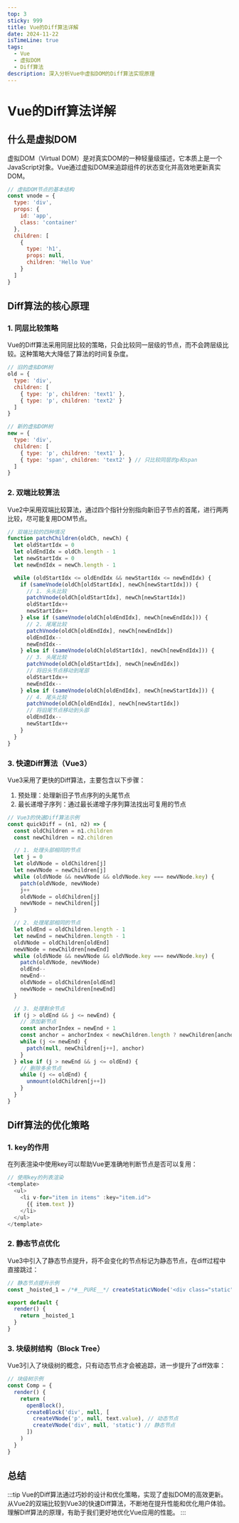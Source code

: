 ```yaml
---
top: 3
sticky: 999
title: Vue的Diff算法详解
date: 2024-11-22
isTimeLine: true
tags:
  - Vue
  - 虚拟DOM
  - Diff算法
description: 深入分析Vue中虚拟DOM的Diff算法实现原理
---
```


# Vue的Diff算法详解

## 什么是虚拟DOM

虚拟DOM（Virtual DOM）是对真实DOM的一种轻量级描述，它本质上是一个JavaScript对象。Vue通过虚拟DOM来追踪组件的状态变化并高效地更新真实DOM。

```javascript
// 虚拟DOM节点的基本结构
const vnode = {
  type: 'div',
  props: {
    id: 'app',
    class: 'container'
  },
  children: [
    {
      type: 'h1',
      props: null,
      children: 'Hello Vue'
    }
  ]
}
```

## Diff算法的核心原理

### 1. 同层比较策略

Vue的Diff算法采用同层比较的策略，只会比较同一层级的节点，而不会跨层级比较。这种策略大大降低了算法的时间复杂度。

```javascript
// 旧的虚拟DOM树
old = {
  type: 'div',
  children: [
    { type: 'p', children: 'text1' },
    { type: 'p', children: 'text2' }
  ]
}

// 新的虚拟DOM树
new = {
  type: 'div',
  children: [
    { type: 'p', children: 'text1' },
    { type: 'span', children: 'text2' } // 只比较同层的p和span
  ]
}
```

### 2. 双端比较算法

Vue2中采用双端比较算法，通过四个指针分别指向新旧子节点的首尾，进行两两比较，尽可能复用DOM节点。

```javascript
// 双端比较的四种情况
function patchChildren(oldCh, newCh) {
  let oldStartIdx = 0
  let oldEndIdx = oldCh.length - 1
  let newStartIdx = 0
  let newEndIdx = newCh.length - 1

  while (oldStartIdx <= oldEndIdx && newStartIdx <= newEndIdx) {
    if (sameVnode(oldCh[oldStartIdx], newCh[newStartIdx])) {
      // 1. 头头比较
      patchVnode(oldCh[oldStartIdx], newCh[newStartIdx])
      oldStartIdx++
      newStartIdx++
    } else if (sameVnode(oldCh[oldEndIdx], newCh[newEndIdx])) {
      // 2. 尾尾比较
      patchVnode(oldCh[oldEndIdx], newCh[newEndIdx])
      oldEndIdx--
      newEndIdx--
    } else if (sameVnode(oldCh[oldStartIdx], newCh[newEndIdx])) {
      // 3. 头尾比较
      patchVnode(oldCh[oldStartIdx], newCh[newEndIdx])
      // 将旧头节点移动到尾部
      oldStartIdx++
      newEndIdx--
    } else if (sameVnode(oldCh[oldEndIdx], newCh[newStartIdx])) {
      // 4. 尾头比较
      patchVnode(oldCh[oldEndIdx], newCh[newStartIdx])
      // 将旧尾节点移动到头部
      oldEndIdx--
      newStartIdx++
    }
  }
}
```

### 3. 快速Diff算法（Vue3）

Vue3采用了更快的Diff算法，主要包含以下步骤：

1. 预处理：处理新旧子节点序列的头尾节点
2. 最长递增子序列：通过最长递增子序列算法找出可复用的节点

```javascript
// Vue3的快速Diff算法示例
const quickDiff = (n1, n2) => {
  const oldChildren = n1.children
  const newChildren = n2.children

  // 1. 处理头部相同的节点
  let j = 0
  let oldVNode = oldChildren[j]
  let newVNode = newChildren[j]
  while (oldVNode && newVNode && oldVNode.key === newVNode.key) {
    patch(oldVNode, newVNode)
    j++
    oldVNode = oldChildren[j]
    newVNode = newChildren[j]
  }

  // 2. 处理尾部相同的节点
  let oldEnd = oldChildren.length - 1
  let newEnd = newChildren.length - 1
  oldVNode = oldChildren[oldEnd]
  newVNode = newChildren[newEnd]
  while (oldVNode && newVNode && oldVNode.key === newVNode.key) {
    patch(oldVNode, newVNode)
    oldEnd--
    newEnd--
    oldVNode = oldChildren[oldEnd]
    newVNode = newChildren[newEnd]
  }

  // 3. 处理剩余节点
  if (j > oldEnd && j <= newEnd) {
    // 添加新节点
    const anchorIndex = newEnd + 1
    const anchor = anchorIndex < newChildren.length ? newChildren[anchorIndex].el : null
    while (j <= newEnd) {
      patch(null, newChildren[j++], anchor)
    }
  } else if (j > newEnd && j <= oldEnd) {
    // 删除多余节点
    while (j <= oldEnd) {
      unmount(oldChildren[j++])
    }
  }
}
```

## Diff算法的优化策略

### 1. key的作用

在列表渲染中使用key可以帮助Vue更准确地判断节点是否可以复用：

```javascript
// 使用key的列表渲染
<template>
  <ul>
    <li v-for="item in items" :key="item.id">
      {{ item.text }}
    </li>
  </ul>
</template>
```

### 2. 静态节点优化

Vue3中引入了静态节点提升，将不会变化的节点标记为静态节点，在diff过程中直接跳过：

```javascript
// 静态节点提升示例
const _hoisted_1 = /*#__PURE__*/ createStaticVNode('<div class="static">Static Content</div>')

export default {
  render() {
    return _hoisted_1
  }
}
```

### 3. 块级树结构（Block Tree）

Vue3引入了块级树的概念，只有动态节点才会被追踪，进一步提升了diff效率：

```javascript
// 块级树示例
const Comp = {
  render() {
    return (
      openBlock(),
      createBlock('div', null, [
        createVNode('p', null, text.value), // 动态节点
        createVNode('div', null, 'static') // 静态节点
      ])
    )
  }
}
```

## 总结

:::tip
Vue的Diff算法通过巧妙的设计和优化策略，实现了虚拟DOM的高效更新。从Vue2的双端比较到Vue3的快速Diff算法，不断地在提升性能和优化用户体验。理解Diff算法的原理，有助于我们更好地优化Vue应用的性能。
:::
